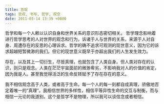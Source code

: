 ```yaml
---
title: 哲观
tags: 哲观, 书写, 哲学, 观念
date: 2011-05-14 13:39 +0800
---
```



哲学和每一个人赖以认识自身和世界关系的意识形态密切相关。 哲学理念影响着进行哲学思考的人对世界的观念和行为，诉诸于人与世界的关系，来源于人对自身、周遭存在的反思的心理诉求。哲学的确不追求可观测的现世意义，因为它的诉求超越短暂微渺的我们。但它的现世意义既早于亦超出我们的人生发生效力。

存在，以及其上一切衍生，尽皆真理，也就包含了人类自身。但人类对存在的认识，则只是观念。人类在茫茫宇宙面前的微渺卑劣，不影响我对人的价值的肯定，因为我是人。甚至我觉得活泛的生命反转赋予了存在存在的意义。

我不相信观念高于人类，或者高于生命。每一个人的每一刻都自成真理，骄傲地否定着唯一的“真理”。我相信世界的多样性，相信平等异性生命的交互与制衡，而与相信一元论的我道别。这个是哲学不是物理，所以我可以谈信念或者相信。

